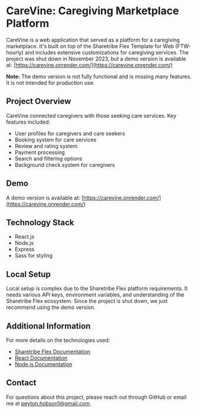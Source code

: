# CareVine: Caregiving Marketplace Platform

CareVine is a web application that served as a platform for a caregiving marketplace. It's built on
top of the Sharetribe Flex Template for Web (FTW-hourly) and includes extensive customizations for
caregiving services. The project was shut down in November 2023, but a demo version is available at:
[https://carevine.onrender.com/](https://carevine.onrender.com/)

**Note:** The demo version is not fully functional and is missing many features. It is not intended
for production use.

## Project Overview

CareVine connected caregivers with those seeking care services. Key features included:

- User profiles for caregivers and care seekers
- Booking system for care services
- Review and rating system
- Payment processing
- Search and filtering options
- Background check system for caregivers

## Demo

A demo version is available at: [https://carevine.onrender.com/](https://carevine.onrender.com/)

## Technology Stack

- React.js
- Node.js
- Express
- Sass for styling

## Local Setup

Local setup is complex due to the Sharetribe Flex platform requirements. It needs various API keys,
environment variables, and understanding of the Sharetribe Flex ecosystem. Since the project is shut
down, we just recommend using the demo version.

## Additional Information

For more details on the technologies used:

- [Sharetribe Flex Documentation](https://www.sharetribe.com/docs/)
- [React Documentation](https://reactjs.org/docs/getting-started.html)
- [Node.js Documentation](https://nodejs.org/en/docs/)

## Contact

For questions about this project, please reach out through GitHub or email me at
[peyton.hobson1@gmail.com](mailto:peyton.hobson1@gmail.com).
